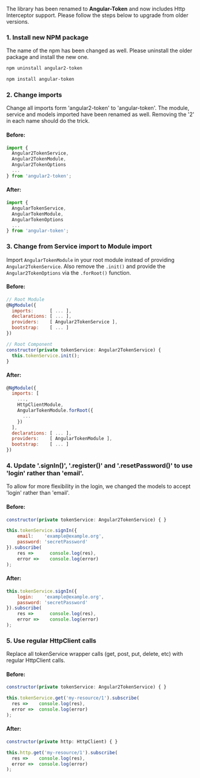 The library has been renamed to **Angular-Token** and now includes Http Interceptor support. Please follow the steps below to upgrade from older versions.

### 1. Install new NPM package
The name of the npm has been changed as well. Please uninstall the older package and install the new one.
```bash
npm uninstall angular2-token

npm install angular-token
```

### 2. Change imports
Change all imports form 'angular2-token' to 'angular-token'. The module, service and models imported have been renamed as well. Removing the '2' in each name should do the trick.

#### Before:
```js
import { 
  Angular2TokenService,
  Angular2TokenModule,
  Angular2TokenOptions
  ...
} from 'angular2-token';
```

#### After:
```js
import { 
  AngularTokenService,
  AngularTokenModule,
  AngularTokenOptions
  ...
} from 'angular-token';
```

### 3. Change from Service import to Module import
Import `AngularTokenModule` in your root module instead of providing `Angular2TokenService`. Also remove the `.init()` and provide the `Angular2TokenOptions` via the `.forRoot()` function.

#### Before:
```js
// Root Module
@NgModule({
  imports:      [ ... ],
  declarations: [ ... ],
  providers:    [ Angular2TokenService ],
  bootstrap:    [ ... ]
})

// Root Component
constructor(private tokenService: Angular2TokenService) {
  this.tokenService.init();
}
```

#### After:
```js
@NgModule({
  imports: [
    ...,
    HttpClientModule,
    AngularTokenModule.forRoot({
      ...
    })
  ],
  declarations: [ ... ],
  providers:    [ AngularTokenModule ],
  bootstrap:    [ ... ]
})
```

### 4. Update '.signIn()', '.register()' and '.resetPassword()' to use 'login' rather than 'email'. 
To allow for more flexibility in the login, we changed the models to accept 'login' rather than 'email'.

#### Before:
```js
constructor(private tokenService: Angular2TokenService) { }

this.tokenService.signIn({
    email:    'example@example.org',
    password: 'secretPassword'
}).subscribe(
    res =>      console.log(res),
    error =>    console.log(error)
);
```

#### After:
```js
this.tokenService.signIn({
    login:    'example@example.org',
    password: 'secretPassword'
}).subscribe(
    res =>      console.log(res),
    error =>    console.log(error)
);
```

### 5. Use regular HttpClient calls 
Replace all tokenService wrapper calls (get, post, put, delete, etc) with regular HttpClient calls.

#### Before:
```js
constructor(private tokenService: Angular2TokenService) { }

this.tokenService.get('my-resource/1').subscribe(
  res =>    console.log(res),
  error =>  console.log(error)
);
```

#### After:
```js
constructor(private http: HttpClient) { }

this.http.get('my-resource/1').subscribe(
  res =>    console.log(res),
  error =>  console.log(error)
);
```